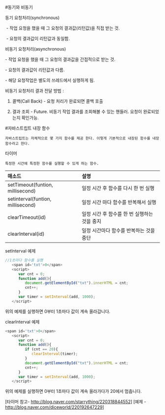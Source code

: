 #동기와 비동기 

동기 요청처리(synchronous)

​ - 작업 요청을 했을 때 그 요청의 결과값(리턴값)을 직접 받는 것.

​ - 요청의 결과값이 리턴값과 동일함.


비동기 요청처리(asynchronous)

​- 작업 요청을 했을 때 그 요청의 결과값을 간접적으로 받는 것. 

​- 요청의 결과값이 리턴값과 다름. 

​- 해당 요청작업은 별도의 쓰레드에서 실행하게 됨.
​

비동기 요청처리 결과 전달 방법 : 

   1. 콜백(Call Back) - 요청 처리가 완료되면 콜백 호출

   2. 결과 조회  - Future<V>. 비동기 작업 결과를 조회해볼 수 있는 핸들러. 요청이 완료되었는지 확인가능.

#자바스트립트 내장 함수 
```
자바스트립트는 자체적으로 몇 가지 함수를 제공 한다. 이렇게 기본적으로 내장된 함수를 내장 함수라고 한다. 
```

타이머
```
특정한 시간에 특정한 함수를 실행할 수 있게 하는 함수. 
```


|매소드| 설명|
| :------------ | :------------|
|setTimeout(funtion, millisecond) |일정 시간 후 함수를 다시 한 번 실행|
|setinterval(funtion, millisecond) |일정 시간 마다 함수를 반복해서 실행|
|clearTimeout(id) |일정 시간 후 함수를 한 번 실행하는 것을 중지|
|clearlnterval(id) |일정 시간마다 함수를 반복하는 것을 중단|


setInterval 예제 


```javascript
//1초마다 함수를 실행
   <span id='txt'>0</span>
   <script>
      var cnt = 0;
      function add(){
         document.getElementById("txt").innerHTML = cnt;
         cnt++;
      }
      var timer = setInterval(add, 1000);
   </script>
   ```

​위의 예제를 실행하면 0부터 1초마다 값이 계속 올라갑니다. 

clearInterval 예제 

```javascript
<span id='txt'>0</span>
   <script>
      var cnt = 0;  
      function add(){
         if (cnt == 20){ 
            clearInterval(timer);
         }
         document.getElementById("txt").innerHTML = cnt;
         cnt++;
      }
      var timer = setInterval(add, 1000);
   </script>
```
위의 예제를 실행하면 0부터 1초마다 값이 계속 올라가다가 20에서 멈춥니다. 








[타이머 참고- http://blog.naver.com/starrything/220318844552]
[예제 - http://blog.naver.com/diceworld/220192647229]
